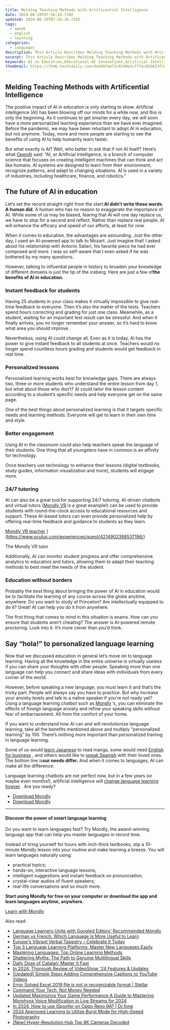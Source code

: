 ```yaml
---
title: Melding Teaching Methods with Artificential Intelligence
date: 2024-06-28T07:56:16.739Z
updated: 2024-06-29T07:56:16.739Z
tags:
  - speak
  - english
  - learning
categories:
  - languages
description: This Article Describes Melding Teaching Methods with Artificential Intelligence
excerpt: This Article Describes Melding Teaching Methods with Artificential Intelligence
keywords: AI in Education,Educational AI Innovations,Artificial Intelligence and Pedagogy,AI-Enhanced Teaching Strategies,Smart Classrooms with AI,AI Tutoring Systems,Integration of Machine Learning in Education
thumbnail: https://thmb.techidaily.com/dedd47ee71c6540e2cfffac02b623f1cf3c7cf338a66452083b2b419452eed1f.jpg
---
```


## Melding Teaching Methods with Artificential Intelligence

 The positive impact of AI in education is only starting to show. Artificial intelligence (AI) has been blowing off our minds for a while now, and this is only the beginning. As it continues to get smarter every day, we will soon have a more personalized learning experience than we have ever imagined. Before the pandemic, we may have been reluctant to adopt AI in education, but not anymore. Today, more and more people are starting to see the benefits of using AI to help humanity learn faster.

 But what exactly is AI? Well, who better to ask that if not AI itself? Here’s what [OpenAI](https://openai.com/) said: “AI, or Artificial Intelligence, is a branch of computer science that focuses on creating intelligent machines that can think and act like humans. AI systems are designed to learn from their environment, recognize patterns, and adapt to changing situations. AI is used in a variety of industries, including healthcare, finance, and robotics.”

## The future of AI in education

 Let’s set the record straight right from the start:**AI didn’t write these words. A human did.** A human who has no reason to exaggerate the importance of AI. While some of us may be biased, fearing that AI will one day replace us, we have to stop for a second and reflect. Rather than replace real people, AI will enhance the efficacy and speed of our efforts, at least for now.

 When it comes to education, the advantages are astounding. Just the other day, I used an AI-powered app to talk to Mozart. Just imagine that! I asked about his relationship with Antonio Salieri, his favorite piece he had ever composed and more. I was so self-aware that I even asked if he was bothered by my many questions.

 However, talking to influential people in history to broaden your knowledge of different domains is just the tip of the iceberg. Here are just a few of**the benefits of AI in education.**

### Instant feedback for students

 Having 25 students in your class makes it virtually impossible to give real-time feedback to everyone. Then it’s also the matter of the tests. Teachers spend hours correcting and grading for just one class. Meanwhile, as a student, waiting for an important test result can be stressful. And when it finally arrives, you no longer remember your answer, so it’s hard to know what area you should improve.

 Nevertheless, using AI could change all. Even as it is today, AI has the power to give instant feedback to all students at once. Teachers would no longer spend countless hours grading and students would get feedback in real time.

### Personalized lessons

 Personalized learning works best for knowledge gaps. There are always two, three or more students who understand the entire lesson from day 1, but what about those who don’t? AI could tailor the lesson content according to a student’s specific needs and help everyone get on the same page.

 One of the best things about personalized learning is that it targets specific needs and learning methods. Everyone will get to learn in their own time and style.

### Better engagement

 Using AI in the classroom could also help teachers speak the language of their students. One thing that all youngsters have in common is an affinity for technology.

 Once teachers use technology to enhance their lessons (digital textbooks, study guides, information visualization and more), students will engage more.

### 24/7 tutoring

 AI can also be a great tool for supporting 24/7 tutoring. AI-driven chatbots and virtual tutors ([Mondly VR](https://www.oculus.com/experiences/quest/4214902388537196/ "https://www.oculus.com/experiences/quest/4214902388537196/") is a great example!) can be used to provide students with round-the-clock access to educational resources and support. These AI-based tutors can even provide personalized help by offering real-time feedback and guidance to students as they learn.

[Mondly VR teacher](https://edge.mondly.com/blog/wp-content/uploads/2023/01/mondly-vr-teacher-960x540.png "Understanding The Role Of Artificial Intelligence In Education &Amp; Language Learning 2") ](https://www.oculus.com/experiences/quest/4214902388537196/)

 The Mondly VR tutor

 Additionally, AI can monitor student progress and offer comprehensive analytics to educators and tutors, allowing them to adapt their teaching methods to best meet the needs of the student.

### Education without borders

 Probably the best thing about bringing the power of AI in education would be to facilitate the learning of any course across the globe anytime, anywhere. Do you want to study at Princeton? Are intellectually equipped to do it? Great! AI can help you do it from anywhere.

 The first thing that comes to mind in this situation is exams. How can you ensure that students aren’t cheating? The answer is AI-powered remote proctoring. Look into it. It’s more clever than you’d think.

## Say “hola!” to personalized language learning

 Now that we discussed education in general let’s move on to language learning. Having all the knowledge in the entire universe is virtually useless if you can share your thoughts with other people. Speaking more than one language can help you connect and share ideas with individuals from every corner of the world.

 However, before speaking a new language, you must learn it and that’s the tricky part. People will always say you have to practice. But why increase your anxiety levels and talk to a native speaker if you’re not ready yet? Using a language learning chatbot such as [Mondly](https://app.adjust.io/5ixfg4k?campaign=blog-post-id-7409&fallback=https%3A%2F%2Fapp.mondly.com?avangate%5Fsrc=blog-post-id-7409&redirect%5Fandroid=https%3A%2F%2Fplay.google.com%2Fstore%2Fapps%2Fdetails%3Fid%3Dcom.atistudios.mondly.languages&redirect%5Fios=https%3A%2F%2Fitunes.apple.com%2Fapp%2Fid987873536&redirect%5Fmacos=https%3A%2F%2Fapp.mondly.com?avangate%5Fsrc=blog-post-id-7409) ’s, you can eliminate the effects of foreign language anxiety and refine your speaking skills without fear of embarrassment. All from the comfort of your home.

 If you want to understand how AI can and will revolutionize language learning, take all the benefits mentioned above and multiply “personalized learning” by 100\. There’s nothing more important than personalized training in language learning.

 Some of us would [learn Japanese](https://shop.mondly.com/affiliate.php?ACCOUNT=ATISTUDI&AFFILIATE=108875&PATH=https://www.mondly.com?AFFILIATE=108875) to read manga, some would need [English for business](https://shop.mondly.com/affiliate.php?ACCOUNT=ATISTUDI&AFFILIATE=108875&PATH=https://www.mondly.com?AFFILIATE=108875) , and others would like to [speak Spanish](https://shop.mondly.com/affiliate.php?ACCOUNT=ATISTUDI&AFFILIATE=108875&PATH=https://www.mondly.com?AFFILIATE=108875) with their loved ones. The bottom line is**our needs differ.** And when it comes to languages, AI can make all the difference.

 Language learning chatbots are not perfect now, but in a few years (or maybe even months!), artificial intelligence will [change language learning forever](https://shop.mondly.com/affiliate.php?ACCOUNT=ATISTUDI&AFFILIATE=108875&PATH=https://www.mondly.com?AFFILIATE=108875) . Are you ready?

* [Download Mondly](https://www.facebook.com/sharer/sharer.php?u=https%3A%2F%2Fwww.mondly.com%2Fblog%2Fai-in-education%2F&t=Understanding+the+Role+of+Artificial+Intelligence+in+Education+%26+Language+Learning "Share on Facebook")
* [Download Mondly](https://shop.mondly.com/affiliate.php?ACCOUNT=ATISTUDI&AFFILIATE=108875&PATH=https://www.mondly.com?AFFILIATE=108875)

---

#### Discover the power of smart language learning

 Do you want to learn languages fast? Try Mondly, the award-winning language app that can help you master languages in record time.

 Instead of tiring yourself for hours with inch-thick textbooks, slip a 10-minute Mondly lesson into your routine and make learning a breeze. You will learn languages naturally using:

* practical topics;
* hands-on, interactive language lessons;
* intelligent suggestions and instant feedback on pronunciation;
* crystal-clear audios of fluent speakers;
* real-life conversations and so much more.

 **Start using Mondly for free on your computer or download the app and learn languages anytime, anywhere.**

[Learn with Mondly](https://adjt.mondly.com/5ixfg4k?campaign=blog-post-id-7409&fallback=https%3A%2F%2Fapp.mondly.com%3Futm%5Fmedium%3Dblog%5Fblog-post-id-7409%26utm%5Fsource%3Dblog-post-id-7409&redirect%5Fmacos=https%3A%2F%2Fapp.mondly.com%3Futm%5Fmedium%3Dblog%5Fblog-post-id-7409%26utm%5Fsource%3Dblog-post-id-7409&redirect%5Fandroid=https%3A%2F%2Fplay.google.com%2Fstore%2Fapps%2Fdetails%3Fid%3Dcom.atistudios.mondly.languages%3Futm%5Fmedium%3Dblog%5Fblog-post-id-7409%26utm%5Fsource%3Dblog-post-id-7409&redirect%5Fios=https%3A%2F%2Fapps.apple.com%2Fapp%2Fapple-store%2Fid987873536%3Fpt%3D78954800%26ct%3Dblog-post-id-7409%26mt%3D8 "Learn with Mondly")

<ins class="adsbygoogle"
     style="display:block"
     data-ad-format="autorelaxed"
     data-ad-client="ca-pub-7571918770474297"
     data-ad-slot="1223367746"></ins>



<ins class="adsbygoogle"
     style="display:block"
     data-ad-client="ca-pub-7571918770474297"
     data-ad-slot="8358498916"
     data-ad-format="auto"
     data-full-width-responsive="true"></ins>

<span class="atpl-alsoreadstyle">Also read:</span>
<div><ul>
<li><a href="https://mondly-stories.techidaily.com/language-learners-unite-with-googled-editors-recommended-mondly/"><u>Language Learners Unite with Googled Editors' Recommended Mondly</u></a></li>
<li><a href="https://mondly-stories.techidaily.com/1719578795871-german-vs-french-which-language-is-more-useful-to-learn/"><u>German vs French: Which Language Is More Useful to Learn</u></a></li>
<li><a href="https://mondly-stories.techidaily.com/europes-vibrant-verbal-tapestry-celebrate-it-today/"><u>Europe's Vibrant Verbal Tapestry – Celebrate It Today</u></a></li>
<li><a href="https://mondly-stories.techidaily.com/top-3-language-learning-platforms-master-new-languages-easily/"><u>Top 3 Language Learning Platforms: Master New Languages Easily</u></a></li>
<li><a href="https://mondly-stories.techidaily.com/mastering-languages-top-online-learning-methods/"><u>Mastering Languages: Top Online Learning Methods</u></a></li>
<li><a href="https://mondly-stories.techidaily.com/shattering-myths-the-path-to-genuine-multilingual-skills/"><u>Shattering Myths: The Path to Genuine Multilingual Skills</u></a></li>
<li><a href="https://mondly-stories.techidaily.com/daily-dose-of-catalan-master-it-fast/"><u>Daily Dose of Catalan: Master It Fast</u></a></li>
<li><a href="https://some-skills.techidaily.com/in-2024-thorough-review-of-videoshow-24-features-and-updates/"><u>In 2024, Thorough Review of VideoShow '24 Features & Updates</u></a></li>
<li><a href="https://youtube-webster.techidaily.com/ed-simple-steps-adding-comprehensive-captions-to-youtube-videos/"><u>[Updated] Simple Steps  Adding Comprehensive Captions to YouTube Videos</u></a></li>
<li><a href="https://phone-solutions.techidaily.com/error-solved-excel-2019-file-is-not-in-recognizable-format-stellar-by-stellar-guide/"><u>Error Solved Excel 2019 file is not in recognizable format | Stellar</u></a></li>
<li><a href="https://extra-hints.techidaily.com/command-your-tech-not-money-needed/"><u>Command Your Tech, Not Money Needed</u></a></li>
<li><a href="https://voice-adjusting.techidaily.com/updated-maximizing-your-game-performance-a-guide-to-mastering-morphvox-voice-modification-in-live-streams-for-2024/"><u>Updated Maximizing Your Game Performance A Guide to Mastering Morphvox Voice Modification in Live Streams for 2024</u></a></li>
<li><a href="https://android-pokemon-go.techidaily.com/in-2024-how-to-use-ispoofer-on-oppo-reno-9a-drfone-by-drfone-virtual-android/"><u>In 2024, How to use iSpoofer on Oppo Reno 9A? | Dr.fone</u></a></li>
<li><a href="https://extra-guidance.techidaily.com/2024-approved-learning-to-utilize-burst-mode-for-high-speed-photography/"><u>2024 Approved  Learning to Utilize Burst Mode for High-Speed Photography</u></a></li>
<li><a href="https://some-techniques.techidaily.com/new-hyper-resolution-hub-top-8k-cameras-decoded/"><u>[New] Hyper-Resolution Hub  Top 8K Cameras Decoded</u></a></li>
</ul></div>
